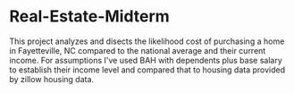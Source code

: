 # Real-Estate-Midterm
This project analyzes and disects the likelihood cost of purchasing a home in Fayetteville, NC compared to the national average and their current income. For assumptions I've used BAH with dependents plus base salary to establish their income level and compared that to housing data provided by zillow housing data.
